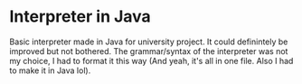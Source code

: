 # Interpreter in Java

Basic interpreter made in Java for university project.
It could definintely be improved but not bothered. The grammar/syntax of the interpreter was not my choice, I had to format it this way (And yeah, it's all in one file. Also I had to make it in Java lol).
